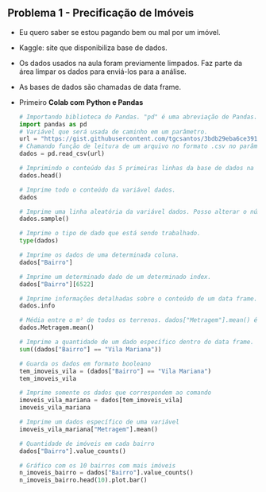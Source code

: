 ## Problema 1 - Precificação de Imóveis

- Eu quero saber se estou pagando bem ou mal por um imóvel.
- Kaggle: site que disponibiliza base de dados.
- Os dados usados na aula foram previamente limpados. Faz parte da área limpar os dados para enviá-los para a análise.
- As bases de dados são chamadas de data frame.
- Primeiro **Colab com Python e Pandas**
    
    ```python
    # Importando biblioteca do Pandas. "pd" é uma abreviação de Pandas. 
    import pandas as pd
    # Variável que será usada de caminho em um parâmetro. 
    url = "https://gist.githubusercontent.com/tgcsantos/3bdb29eba6ce391e90df2b72205ba891/raw/22fa920e80c9fa209a9fccc8b52d74cc95d1599b/dados_imoveis.csv"
    # Chamando função de leitura de um arquivo no formato .csv no parâmetro (url).
    dados = pd.read_csv(url)
    
    # Imprimindo o conteúdo das 5 primeiras linhas da base de dados na variável dados.
    dados.head()
    
    # Imprime todo o conteúdo da variável dados. 
    dados
    
    # Imprime uma linha aleatória da variável dados. Posso alterar o número de linha adicionando um número inteiro no parâmetro.
    dados.sample()
    
    # Imprime o tipo de dado que está sendo trabalhado.
    type(dados)
    
    # Imprime os dados de uma determinada coluna. 
    dados["Bairro"]
    
    # Imprime um determinado dado de um determinado index.
    dados["Bairro"][6522]
    
    # Imprime informações detalhadas sobre o conteúdo de um data frame. 
    dados.info
    
    # Média entre o m² de todos os terrenos. dados["Metragem"].mean() é a mesma coisa. 
    dados.Metragem.mean()
    
    # Imprime a quantidade de um dado específico dentro do data frame. 
    sum((dados["Bairro"] == "Vila Mariana"))
    
    # Guarda os dados em formato booleano
    tem_imoveis_vila = (dados["Bairro"] == "Vila Mariana")
    tem_imoveis_vila
    
    # Imprime somente os dados que correspondem ao comando
    imoveis_vila_mariana = dados[tem_imoveis_vila]
    imoveis_vila_mariana
    
    # Imprime um dados específico de uma variável 
    imoveis_vila_mariana["Metragem"].mean()
    
    # Quantidade de imóveis em cada bairro
    dados["Bairro"].value_counts()
    
    # Gráfico com os 10 bairros com mais imóveis
    n_imoveis_bairro = dados["Bairro"].value_counts()
    n_imoveis_bairro.head(10).plot.bar()
    ```